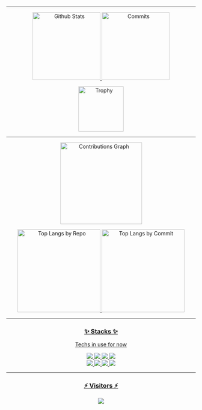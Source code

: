 <!--
**aruyu/aruyu** is a ✨ _special_ ✨ repository because its `README.md` (this file) appears on your GitHub profile.

Here are some ideas to get you started:

- 🔭 I’m currently working on ...
- 🌱 I’m currently learning ...
- 👯 I’m looking to collaborate on ...
- 🤔 I’m looking for help with ...
- 💬 Ask me about ...
- 📫 How to reach me: ...
- 😄 Pronouns: ...
- ⚡ Fun fact: ...
-->

* * *

<p align="middle"> 
  <a href="https://github.com/aruyu"><img alt="Github Stats" height="180px" src="https://github-readme-stats-git-masterrstaa-rickstaa.vercel.app/api?username=aruyu&show_icons=true&theme=dracula&include_all_commits=true&count_private=true" />
  <a href="https://github.com/aruyu"><img alt="Commits" height="180px" src="http://github-profile-summary-cards.vercel.app/api/cards/productive-time?username=aruyu&theme=dracula&utcOffset=8" />
</p>

<p align="middle"> 
  <a href="https://github.com/aruyu"><img alt="Trophy" height="120px" src="https://github-profile-trophy.vercel.app/?username=aruyu&column=8&theme=flat" />
</p>

* * *

<p align="middle"> 
  <a href="https://github.com/aruyu"><img alt="Contributions Graph" height="217px" src="http://github-profile-summary-cards.vercel.app/api/cards/profile-details?username=aruyu&theme=dracula" />
</p>

<p align="middle"> 
  <a href="https://github.com/aruyu"><img alt="Top Langs by Repo" height="220px" src="http://github-profile-summary-cards.vercel.app/api/cards/repos-per-language?username=aruyu&theme=dracula" />
  <a href="https://github.com/aruyu"><img alt="Top Langs by Commit" height="220px" src="http://github-profile-summary-cards.vercel.app/api/cards/most-commit-language?username=aruyu&theme=dracula" />
</p>

* * *

<h3 align="middle">✨ Stacks ✨</h3>
<p align="middle">Techs in use for now</p>
<p align="middle">

  <img src="https://img.shields.io/badge/Python-3776AB?style=flat&logo=Python&logoColor=white" />
  <img src="https://img.shields.io/badge/Lua-2C2D72?style=flat&logo=Lua&logoColor=white" />
  <img src="https://img.shields.io/badge/C++-F03A6A?style=flat&logo=CPlusPlus&logoColor=white" />
  <img src="https://img.shields.io/badge/C%23-239120?style=flat&logo=CSharp&logoColor=white" />
  <br>
  <img src="https://img.shields.io/badge/Linux-FCC624?style=flat&logo=Linux&logoColor=white" />
  <img src="https://img.shields.io/badge/Docker-2496ED?style=flat&logo=Docker&logoColor=white" />
  <img src="https://img.shields.io/badge/MariaDB-003545?style-flat&logo=MariaDB&logoColor=white" />
  <img src="https://img.shields.io/badge/Redmine-B32024?style-flat&logo=Redmine&logoColor=white" />

</p>

* * *

<h3 align="middle">⚡ Visitors ⚡</h3>
<p align="center"> 
  <a href="https://github.com/aruyu"><img src="https://profile-counter.glitch.me/aruyu/count.svg" />
</p>
